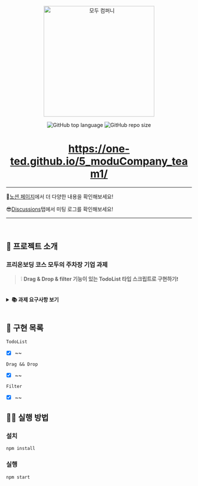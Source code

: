 <p align='middle'>
  <a href='https://www.moduparking.com/'>
    <img src='https://user-images.githubusercontent.com/51367622/130882614-fdfde471-f2c6-4be5-b4e2-afd6181e310c.png' width="300px;" alt="모두 컴퍼니" />
  </a></p>
<p align='middle'><img alt="GitHub top language" src="https://img.shields.io/github/languages/top/ONE-TED/5_moduCompany_team1?color=blueviolet"> <img alt="GitHub repo size" src="https://img.shields.io/github/repo-size/ONE-TED/5_moduCompany_team1"> 
<h1 align='middle'><a href='https://one-ted.github.io/5_moduCompany_team1/'>https://one-ted.github.io/5_moduCompany_team1/</a></h1>





---

🧐[노션 페이지](https://www.notion.so/fb50665e31bc48ef83c8bb97b99e4182)에서 더 다양한 내용을 확인해보세요!

😎[Discussions](https://github.com/ONE-TED/5_moduCompany_team1/discussions)탭에서 미팅 로그를 확인해보세요!

---

<br/>

## 📌 프로젝트 소개

###  프리온보딩 코스 모두의 주차장 기업 과제

> ❕ **Drag & Drop & filter 기능이 있는 TodoList 타입 스크립트로 구현하기**❗

<br/>

<details>
    <summary><STRONG>
       📚 과제 요구사항 보기
        </STRONG></summary>
        
## 공통 가이드

- **`TypeScript`** 사용
- 데이터는 로컬의 dummy data 로 자유롭게 구성할 것 (format: **`json`**)
- UI 라이브러리 사용하지 않을 것을 권장

## **과제** A: To-Do List App **만들기** (UI)

- 간단한 **투두리스트** 애플리케이션에 적합한 UI/UX를 구성할 수 있다.

### **세부 가이드**

- 투두리스트에 적합한 데이터를 구성할 수 있다
- Task 데이터 타입에 필수적으로 들어가야할 필드: id, 할일의 제목, 할일 완료 여부 예시 (변수 명은 자유)

    ```css
    {
    	id: 1,
    	taskName: '자소서 쓰기',
    	isComplete: true
    }
    ```

- [필수] 적절한 Header를 만든다.
- [필수] 투두리스트에 적합한 기능을 구현하기 위해 **데이터를 조작**할 수 있다.
- [필수] 스크롤시 Header가 사라지지 않고 화면 상단에 고정되도록 한다.
- [필수] 필수적으로 추가해야할 기능: Task 목록 조회, 새로운 Task 추가, Task 삭제
- [필수] 투두리스트에 적절한 애니메이션을 추가할 수 있다.
    - [필수] Drag and Drop으로 Task의 순서를 변경한다.
    - 데이터를 변경하지 않고 화면 내에서 Task의 순서만 변경되면 됨
- [선택] 필수 구현 항목에 덧붙여 필요한 **데이터 속성을 추가하여 정의**할 수 있다
- [선택] 최소 요구사항에 덧붙여 구현하고 싶은 기능이 있으면 추가적으로 구현.
- [선택] 최소 요구사항에 덧붙여 추가하고 싶은 UI/UX 및 애니매이션을 추가적으로 구현.

## **과제** B: To-Do List App**만들기** (Data)

- 간단한 투두리스트 애플리케이션에 적합한 데이터 구조를 정의하고 조작할 수 있다.

### **세부가이드**

- 투두리스트에 적합한 데이터 타입을 구성할 수 있다
- Task 데이터 타입에 필수적으로 들어가야할 필드:

    ```jsx
    const task = {
    	id: 1
    	taskName: '자소서 쓰기',
    	status: status.ONGOING
    	createdAt: '2021-02-03'
    	updatedAt: '2021-07-07'
    }
    ```

    - id
    - 할일의 제목
    - 할일의 상태 (최소 3가지 이상의 상태)
        - 예시 (변수 명은 자유)

            ```jsx
            const status = {
            	FINISHED = '완료',
            	ONGOING = '진행중',
            	NOT_STARTED = '시작안함'
            }
            ```

    - 생성일
    - 업데이트일 (상태변경일)
- [필수] 투두리스트에 적합한 기능을 구현하기 위해 데이터를 조작할 수 있다.
- [필수] 필수 기능:
    - Task 목록 조회
    - 새로운 Task 추가
    - Task 삭제
- [필수] 최소 두가지 이상의 조건으로 Task를 필터링 (ex. 상태, 생성일, 생성자, 중요도)
- [필수] Task의 상태 변경 (ex. 진행중 → 완료)
- [선택] 최소 요구사항에 덧붙여 필요한 데이터 속성을 추가하여 정의할 수 있다
- [선택] 최소 요구사항에 덧붙여 구현하고 싶은 기능이 있으면 추가적으로 구현.
- [선택] 최소 요구사항에 덧붙여 추가하고 싶은 투두리스트에 적절한 UI/UX를 추가할 수 있다.
</details>

<br/>


## 📑 구현 목록

`TodoList`

- [x] ~~

`Drag && Drop`

- [x] ~~

`Filter`

  - [x] ~~



## 👨‍💻 실행 방법

### 설치

`npm install`

### 실행

`npm start`

